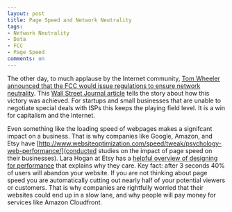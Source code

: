 ```yaml
---
layout: post
title: Page Speed and Network Neutrality
tags: 
- Network Neutrality
- Data
- FCC
- Page Speed
comments: on
---
```

The other day, to much applause by the Internet community, [Tom Wheeler announced that the FCC would issue regulations to ensure network neutrality](http://www.wired.com/2015/02/fcc-chairman-wheeler-net-neutrality/). This [Wall Street Journal article](http://www.wsj.com/articles/how-white-house-thwarted-fcc-chief-on-internet-rules-1423097522) tells the story about how this victory was achieved. For startups and small businesses that are unable to negotiate special deals with ISPs this keeps the playing field level. It is a win for capitalism and the Internet.

Even something like the loading speed of webpages makes a signifcant impact on a business. That is why companies like Google, Amazon, and Etsy have [http://www.websiteoptimization.com/speed/tweak/psychology-web-performance/](conducted studies on the impact of page speed on their businesses). Lara Hogan at Etsy has a [helpful overview of designing for performance](http://larahogan.me/design/) that explains why they care. Key fact: after 3 seconds 40% of users will abandon your website. If you are not thinking about page speed you are automatically cutting out nearly half of your potential viewers or customers. That is why companies are rightfully worried that their websites could end up in a slow lane, and why people will pay money for services like Amazon Cloudfront.